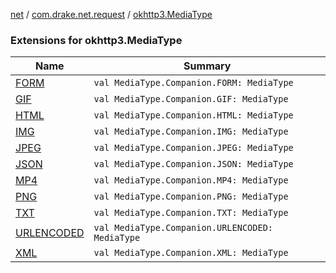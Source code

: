 [net](../../index.md) / [com.drake.net.request](../index.md) / [okhttp3.MediaType](./index.md)

### Extensions for okhttp3.MediaType

| Name | Summary |
|---|---|
| [FORM](-f-o-r-m.md) | `val MediaType.Companion.FORM: MediaType` |
| [GIF](-g-i-f.md) | `val MediaType.Companion.GIF: MediaType` |
| [HTML](-h-t-m-l.md) | `val MediaType.Companion.HTML: MediaType` |
| [IMG](-i-m-g.md) | `val MediaType.Companion.IMG: MediaType` |
| [JPEG](-j-p-e-g.md) | `val MediaType.Companion.JPEG: MediaType` |
| [JSON](-j-s-o-n.md) | `val MediaType.Companion.JSON: MediaType` |
| [MP4](-m-p4.md) | `val MediaType.Companion.MP4: MediaType` |
| [PNG](-p-n-g.md) | `val MediaType.Companion.PNG: MediaType` |
| [TXT](-t-x-t.md) | `val MediaType.Companion.TXT: MediaType` |
| [URLENCODED](-u-r-l-e-n-c-o-d-e-d.md) | `val MediaType.Companion.URLENCODED: MediaType` |
| [XML](-x-m-l.md) | `val MediaType.Companion.XML: MediaType` |

